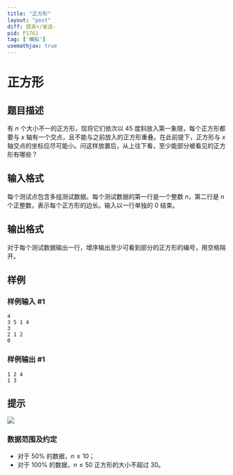 ```yaml
---
title: "正方形"
layout: "post"
diff: 提高+/省选-
pid: P1761
tag: ['模拟']
usemathjax: true
---
```


# 正方形
## 题目描述

有 $n$ 个大小不一的正方形，现将它们依次以 $45$ 度斜放入第一象限，每个正方形都要与 $x$ 轴有一个交点，且不能与之前放入的正方形重叠。在此前提下，正方形与 $x$ 轴交点的坐标应尽可能小。问这样放置后，从上往下看，至少能部分被看见的正方形有哪些？
## 输入格式

每个测试点包含多组测试数据。每个测试数据的第一行是一个整数 $n$，第二行是 $n$ 个正整数，表示每个正方形的边长。输入以一行单独的 $0$ 结束。
## 输出格式

对于每个测试数据输出一行，增序输出至少可看到部分的正方形的编号，用空格隔开。

## 样例

### 样例输入 #1
```
4 
3 5 1 4 
3 
2 1 2 
0 
```
### 样例输出 #1
```
1 2 4 
1 3
```
## 提示

![](https://cdn.luogu.com.cn/upload/image_hosting/flwonnba.png)

### 数据范围及约定

- 对于 $50\%$ 的数据，$n \le 10$；
- 对于 $100\%$ 的数据，$n \le 50$ 正方形的大小不超过 $30$。

